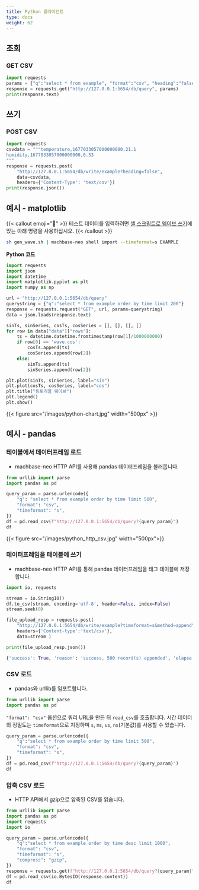 ```yaml
---
title: Python 클라이언트
type: docs
weight: 62
---
```


## 조회

### GET CSV

```python
import requests
params = {"q":"select * from example", "format":"csv", "heading":"false"} 
response = requests.get("http://127.0.0.1:5654/db/query", params)
print(response.text)
```

## 쓰기

### POST CSV

```python
import requests
csvdata = """temperature,1677033057000000000,21.1
humidity,1677033057000000000,0.53
"""
response = requests.post(
    "http://127.0.0.1:5654/db/write/example?heading=false", 
    data=csvdata, 
    headers={'Content-Type': 'text/csv'})
print(response.json())
```

## 예시 - matplotlib

{{< callout emoji="📌" >}}
테스트 데이터를 입력하려면 [셸 스크립트로 웨이브 쓰기](/neo/tutorials/shellscript-waves)에 있는 아래 명령을 사용하십시오.
{{< /callout >}}

```sh
sh gen_wave.sh | machbase-neo shell import --timeformat=s EXAMPLE
```

**Python 코드**

```python
import requests
import json
import datetime
import matplotlib.pyplot as plt
import numpy as np

url = "http://127.0.0.1:5654/db/query"
querystring = {"q":"select * from example order by time limit 200"} 
response = requests.request("GET", url, params=querystring)
data = json.loads(response.text)

sinTs, sinSeries, cosTs, cosSeries = [], [], [], []
for row in data["data"]["rows"]:
    ts = datetime.datetime.fromtimestamp(row[1]/1000000000)
    if row[0] == 'wave.cos':
        cosTs.append(ts)
        cosSeries.append(row[2])
    else:
        sinTs.append(ts)
        sinSeries.append(row[2])

plt.plot(sinTs, sinSeries, label="sin")
plt.plot(cosTs, cosSeries, label="cos")
plt.title("튜토리얼 웨이브")
plt.legend()
plt.show()
```

{{< figure src="/images/python-chart.jpg" width="500px" >}}

## 예시 - pandas

### 테이블에서 데이터프레임 로드

- machbase-neo HTTP API를 사용해 pandas 데이터프레임을 불러옵니다.

```python
from urllib import parse
import pandas as pd

query_param = parse.urlencode({
    "q": "select * from example order by time limit 500",
    "format": "csv",
    "timeformat": "s",
})
df = pd.read_csv(f"http://127.0.0.1:5654/db/query?{query_param}")
df
```

{{< figure src="/images/python_http_csv.jpg" width="500px">}}

### 데이터프레임을 테이블에 쓰기

- machbase-neo HTTP API를 통해 pandas 데이터프레임을 태그 테이블에 저장합니다.


```python {{hl_lines=[4]}}
import io, requests

stream = io.StringIO()
df.to_csv(stream, encoding='utf-8', header=False, index=False)
stream.seek(0)

file_upload_resp = requests.post(
    "http://127.0.0.1:5654/db/write/example?timeformat=s&method=append",
    headers={'Content-type':'text/csv'},
    data=stream )

print(file_upload_resp.json())
```

```python
{'success': True, 'reason': 'success, 500 record(s) appended', 'elapse': '2.288791ms'}
```

### CSV 로드

- pandas와 urllib를 임포트합니다.

```py
from urllib import parse
import pandas as pd
```

`"format": "csv"` 옵션으로 쿼리 URL을 만든 뒤 `read_csv`를 호출합니다.
시간 데이터의 정밀도는 `timeformat`으로 지정하며 `s`, `ms`, `us`, `ns`(기본값)를 사용할 수 있습니다.

```py
query_param = parse.urlencode({
    "q":"select * from example order by time limit 500",
    "format": "csv",
    "timeformat": "s",
})
df = pd.read_csv(f"http://127.0.0.1:5654/db/query?{query_param}")
df
```

### 압축 CSV 로드

- HTTP API에서 gzip으로 압축된 CSV를 읽습니다.

```py
from urllib import parse
import pandas as pd
import requests
import io
```

```py
query_param = parse.urlencode({
    "q":"select * from example order by time desc limit 1000",
    "format": "csv",
    "timeformat": "s",
    "compress": "gzip",
})
response = requests.get(f"http://127.0.0.1:5654/db/query?{query_param}", timeout=30, stream=True)
df = pd.read_csv(io.BytesIO(response.content))
df
```
